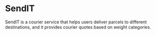 # SendIT
SendIT is a courier service that helps users deliver parcels to different destinations, and it 
provides courier quotes based on weight categories.
